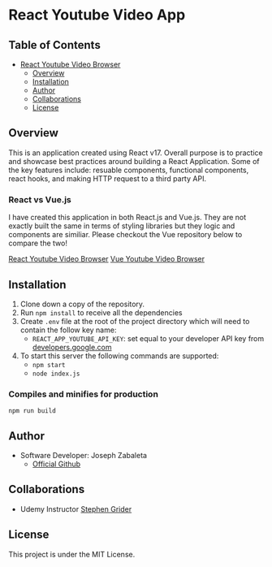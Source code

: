 # React Youtube Video App

## Table of Contents

-   [React Youtube Video Browser](#youtube-video-app)
    -   [Overview](#overview)
    -   [Installation](#installation)
    -   [Author](#author)
    -   [Collaborations](#collaborations)
    -   [License](#license)

## Overview

This is an application created using React v17. Overall purpose is to practice and showcase best practices around building a React Application. Some of the key features include: resuable components, functional components, react hooks, and making HTTP request to a third party API.

### React vs Vue.js

I have created this application in both React.js and Vue.js. They are not exactly built the same in terms of styling libraries but they logic and components are similiar. Please checkout the Vue repository below to compare the two!

[React Youtube Video Browser](https://github.com/joseph-zabaleta/react-video-browser.git)
[Vue Youtube Video Browser](https://github.com/joseph-zabaleta/vue-video-browser)

## Installation

1. Clone down a copy of the repository.
2. Run `npm install` to receive all the dependencies
3. Create `.env` file at the root of the project directory which will need to contain the follow key name:
    - `REACT_APP_YOUTUBE_API_KEY`: set equal to your developer API key from [developers.google.com](developers.google.com)
4. To start this server the following commands are supported:
    - `npm start`
    - `node index.js`

### Compiles and minifies for production

```
npm run build
```

## Author

-   Software Developer: Joseph Zabaleta
    -   [Official Github](https://github.com/joseph-zabaleta)

## Collaborations

-   Udemy Instructor [Stephen Grider](https://www.udemy.com/user/sgslo/)

## License

This project is under the MIT License.
